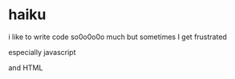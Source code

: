 # haiku

i like to write code so0o0o0o much but sometimes I get frustrated

especially javascript

and HTML
